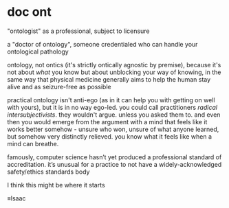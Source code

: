 # doc ont

"ontologist" as a professional, subject to licensure

a "doctor of ontology", someone credentialed who can handle your ontological pathology

ontology, not ontics (it's strictly ontically agnostic by premise), because it's not about _what_ you know but about unblocking your way of knowing, in the same way that physical medicine generally aims to help the human stay alive and as seizure-free as possible

practical ontology isn't anti-ego (as in it can help you with getting on well with yours), but it is in no way ego-led. you could call practitioners _radical intersubjectivists_. they wouldn't argue. unless you asked them to. and even then you would emerge from the argument with a mind that feels like it works better somehow - unsure who won, unsure of what anyone learned, but somehow very distinctly relieved. you know what it feels like when a mind can breathe.

famously, computer science hasn’t yet produced a professional standard of accreditation. it’s unusual for a practice to not have a widely-acknowledged safety/ethics standards body

I think this might be where it starts

≡Isaac
